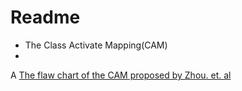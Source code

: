 # Readme
* The Class Activate Mapping(CAM)
* 

A [The flaw chart of the CAM proposed by Zhou. et. al](https://github.com/CesareLink/Selfmade_Noetbook/blob/main/Visualization_of_DL/CAM_sample.jpg)
